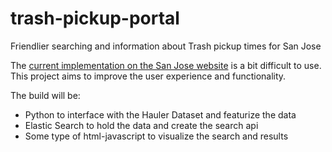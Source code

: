 # trash-pickup-portal
Friendlier searching and information about Trash pickup times for San Jose

The [current implementation on the San Jose website](https://www.sanjoseca.gov/index.aspx?nid=3079) is a bit difficult to use. This project aims to improve the user experience and functionality.

The build will be:
- Python to interface with the Hauler Dataset and featurize the data
- Elastic Search to hold the data and create the search api
- Some type of html-javascript to visualize the search and results
